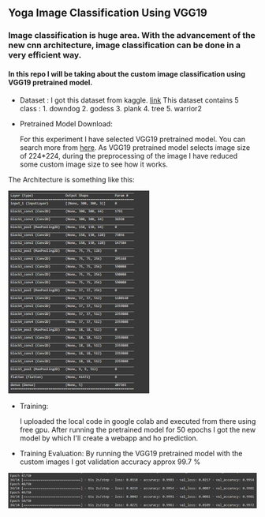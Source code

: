 ## Yoga Image Classification Using VGG19

### Image classification is huge area. With the advancement of the new cnn architecture, image classification can be done in a very efficient way.

#### In this repo I will be taking about the custom image classification using VGG19 pretrained model.

* Dataset :
    I got this dataset from kaggle. [link](https://www.kaggle.com/niharika41298/yoga-poses-dataset)
    This dataset contains 5 class :
        1. downdog
        2. godess
        3. plank
        4. tree
        5. warrior2
* Pretrained Model Download:

    For this experiment I have selected VGG19 pretrained model. You can search more from [here](https://keras.io/api/applications/vgg/#vgg19-function).
    As VGG19 pretrained model selects image size of 224*224, during the preprocessing of the image I have reduced some custom image size to see how it works. 

The Architecture is something like this:

![alt text](static/1.PNG)

* Training:

    I uploaded the local code in google colab and executed from there using free gpu.
    After running the pretrained model for 50 epochs I got the new model by which I'll create a webapp and ho prediction.

* Training Evaluation:
    By running the VGG19 pretrained model with the custom images I got validation accuracy approx 99.7 %

![alt text](static/2.PNG)






  
